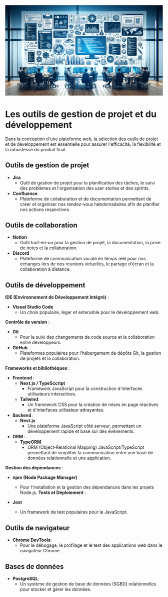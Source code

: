 <img src="../../Assets/Images/project-management.png" alt="Outils" width="600">

# Les outils de gestion de projet et du développement

Dans la conception d'une plateforme web, la sélection des outils de projet et de développement est essentielle pour assurer l'efficacité, la flexibilité et la robustesse du produit final.

## Outils de gestion de projet

- **Jira**
  - Outil de gestion de projet pour la planification des tâches, le suivi des problèmes et l'organisation des user stories et des sprints.
- **Confluence**
  - Plateforme de collaboration et de documentation permettant de créer et organiser nos rendez-vous hebdomadaires afin de planifier nos actions respectives.

## Outils de collaboration

- **Notion**
  - Outil tout-en-un pour la gestion de projet, la documentation, la prise de notes et la collaboration.
- **Discord**
  - Plateforme de communication vocale en temps réel pour nos échanges lors de nos réunions virtuelles, le partage d'écran et la collaboration à distance.

## Outils de développement

**IDE (Environnement de Développement Intégré)** :

- **Visual Studio Code**
  - Un choix populaire, léger et extensible pour le développement web.

**Contrôle de version** :

- **Git**
  - Pour le suivi des changements de code source et la collaboration entre développeurs.
- **GitHub**
  - Plateformes populaires pour l'hébergement de dépôts Git, la gestion de projets et la collaboration.

**Frameworks et bibliothèques** :

- **Frontend** :
  - **Next.js / TypeSccript**
    - Framework JavaScript pour la construction d'interfaces utilisateurs interactives.
  - **Tailwind**:
    - Un framework CSS pour la création de mises en page réactives et d'interfaces utilisateur attrayantes.
- **Backend** :
  - **Nest.js**
    - Une plateforme JavaScript côté serveur, permettant un développement rapide et basé sur des événements.
- **ORM** :
  - **TypeORM**
    - ORM (Object-Relational Mapping) JavaScript/TypeScript permettant de simplifier la communication entre une base de données relationnelle et une application.

**Gestion des dépendances** :

- **npm (Node Package Manager)**

  - Pour l'installation et la gestion des dépendances dans les projets Node.js.
    **Tests et Déploiement** :

- **Jest**
  - Un framework de test populaires pour le JavaScript.

## Outils de navigateur

- **Chrome DevTools**:
  - Pour le débogage, le profilage et le test des applications web dans le navigateur Chrome.

## Bases de données

- **PostgreSQL**:
  - Un système de gestion de base de données (SGBD) relationnelles pour stocker et gérer les données.
